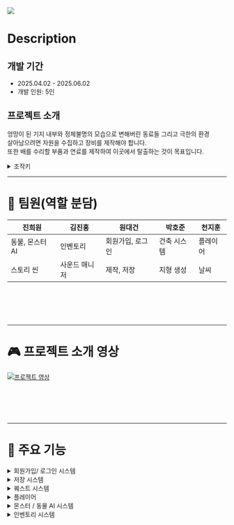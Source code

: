 <img src="https://readme-decorate.vercel.app/api/get?type=star&text=Zone:Antarctica&width=1200&height=200&fontSize=80&fontWeight=800&useGradient=true&fontColor=%23FFFFFF&backgroundColor=%23c9c9c9&gradientColor1=%23FFFFFF&gradientColor2=%230000FF">


# Description
## 개발 기간
- 2025.04.02 - 2025.06.02
- 개발 인원: 5인

## 프로젝트 소개
엉망이 된 기지 내부와 정체불명의 모습으로 변해버린 동료들 그리고 극한의 환경  
살아남으려면 자원을 수집하고 장비를 제작해야 합니다.  
또한 배를 수리할 부품과 연료를 제작하여 이곳에서 탈출하는 것이 목표입니다.

<details>
  <summary>조작키</summary>

- 이동 : WASD
- 점프: Space
- 공격: 좌클릭 / 총: 우클릭 + 좌클릭(우클릭 누르면서 좌클릭)
- 인벤토리: Tab
- 제작: K
- 건축: B / 클릭
- 줍기: 우클릭
- 먹기: 우클릭
- 버리기: 좌클릭

</details>

---
# 🤝 팀원(역할 분담)

| 진희원 | 김진홍 | 원대건 | 박호준 | 천지훈 |
|----|----|----|----|----|
| 동물, 몬스터 AI | 인벤토리 | 회원가입, 로그인 | 건축 시스템 | 플레이어 |
| 스토리 씬 | 사운드 매니저 | 제작, 저장 | 지형 생성 | 날씨 |

<br><br>
<br><br>

---
# 🎮 프로젝트 소개 영상

[![프로젝트 영상](https://img.youtube.com/vi/Lwh7YiFHHyY/0.jpg)](https://youtu.be/Lwh7YiFHHyY)

</a>


<br><br>
<br><br>

---
# 🎲 주요 기능
  
</details>
<details><summary>회원가입/ 로그인 시스템</summary>

### 회원가입/ 로그인 시스템 
<img src="[https://github.com/user-attachments/assets/884d293e-eaab-4657-aa64-f067b0f1cf66](https://teamsparta.notion.site/image/attachment%3A9a91930b-5e77-4ab8-828d-ef55eeb868dd%3Aimage.png?table=block&id=2012dc3e-f514-80b5-b2a6-d144b9ff5c77&spaceId=83c75a39-3aba-4ba4-a792-7aefe4b07895&width=1530&userId=&cache=v2)" width="400" height="300">

- Firebase Realtime Database를 활용한 사용자 정보 저장 및 조회
- 이메일 기반의 로그인 / 회원가입 시스템 구현
- UI 상에서 입력 검증, 중복 검사, 예외 처리 등 UX 개선 요소 반영
- 데이터 저장 시 Push 키 기반 고유 식별자 생성으로 사용자별 분리 관리

---
<br><br>
  
</details>
<details><summary>저장 시스템</summary>
  
<img src="[https://github.com/user-attachments/assets/51326850-9efd-45f8-a580-ce3391be34ac](https://teamsparta.notion.site/image/attachment%3A0c933cc0-ddce-4110-8cf1-47894516de3f%3Aimage.png?table=block&id=2012dc3e-f514-8069-86f5-d2716a135fa0&spaceId=83c75a39-3aba-4ba4-a792-7aefe4b07895&width=1530&userId=&cache=v2)" width="400" height="300">

### 저장 시스템
- 게임의 진행 상황을 슬롯 단위로 저장/불러오기 가능하도록 구성
- 저장 슬롯은 유저 키 + 슬롯 번호 조합으로 유일하게 식별
- 저장 후 게임 재시작 시 해당 슬롯 데이터로 즉시 적용
- Firebase Realtime Database를 기반으로 클라우드 저장 기능 구현
```

```

---
<br><br>
  
</details>
<details><summary>퀘스트 시스템</summary>
  
### 지형 시스템
<img src="https://github.com/user-attachments/assets/504e9da7-d243-408b-af3c-a25efbf96ea8" width="400" height="300">

대규모 월드의 동적 지형 생성

- 월드는 Voxel 기반으로 구성, 지형은 플레이어 주변만 동적으로 생성
- 성능을 위해 월드를 청크 단위로 분할하여 로드/언로드 -> 메쉬 데이터 생성시에도 이득

비동기 지형 처리 (멀티스레딩)

- 청크 생성과 로딩은 백그라운드 스레드에서 실행되어 메인스레드 성능을 보호
- 작업 완료 후 MainThreadDispatcher를 통해 Unity API 호출을 메인스레드에서 안전하게 진행

청크 -> 리전 단위 저장 구조

- 청크들을 리전 단위로 묶어 한 파일로 저장
- 디스크 IO 횟수 감소, 용량 절약

런타임 지형 편집

- 복셀 밀도 값을 동적으로 수정 가능
- 밀도 값이 바뀌면 메쉬를 재생성하여 렌더링

쉐이더 연동 텍스쳐 블렌딩

- 복셀의 밀도 정보를 Vertex Color로 전달하여 Shader Graph에서 눈/흙 텍스쳐를 혼합
- 지형 상태를 시각적으로 피드백

필터 기반 지형 생성 시스템

- ScriptableObject 기반의 필터 체인 시스템 구성
- 예: Perlin 노이즈 강도, 높이 제한, 경사도 제한 등의 필터를 조합해 다양한 지형 생성
```
  - 퀘스트 시스템 구현 → QuestData에 퀘스트의 Type과 Target을 넣었습니다.
  - ex) 나무 10개 습득 → Type : Pickup, Target : 나무, targetCnt : 10
  - 아이템 습득이 일어나는 곳에서 해당 Type과 Target을 QuestManager에 보고
  - QuestManger에서 퀘스트 진행도 체크
  - 완료 되었다면 보상 지급 및 다음 퀘스트 진행
```


---
<br><br>

</details>
<details><summary>플레이어 </summary>

### 플레이어 컨디션

<img src="[https://github.com/user-attachments/assets/bba0b64c-63ad-4952-a681-35e538a4462b](https://teamsparta.notion.site/image/attachment%3A2531cd2f-1ffa-47d3-b24d-d85b5ba7ba51%3Aimage.png?table=block&id=2022dc3e-f514-807b-8744-d58822340d3d&spaceId=83c75a39-3aba-4ba4-a792-7aefe4b07895&width=1530&userId=&cache=v2)" width="400" height="300">

- 배고픔, 갈증, 추위 등의 수치가 **시간과 날씨에 따라 자연스럽게 변화**
- 상태가 단순 수치가 아니라 **게임플레이에 실질적 영향** 주도록 구현
- `float` 변수로 상태 수치 관리 (`hunger`, `thirst`, `cold`, `mental` 등)
- `Image.fillAmount`로 상태바 UI 실시간 표시
- `WeatherType` Enum과 `isInColdWeather` 플래그로 추위 판정 처리
- 상태 수치에 따라 **이동 속도 감소, 회복 불가 등 부가 효과 연계**
- 날씨 시스템과 컨디션 시스템을 연결
    
    (예: 폭풍이면 추위가 빠르게 누적되고 스태미나 회복이 중단됨)
    
- 모닥불 근처에서는 자동으로 회복되도록 트리거 조건 설정

---

<br><br>


</details>
<details><summary>몬스터 / 동물 AI 시스템</summary>

### 날씨 시스템
<img src="https://github.com/user-attachments/assets/5f50d5a8-541a-44dc-be41-e69dd640cb63" width="400" height="300">

Weather
- 날씨 상태를 `Sunny`, `Rainy`, `Hot`, `Snow` 네 가지로 설정
- `SetRandomWeather()`: 1~100 사이 난수를 생성해 25% 확률로 각 날씨를 결정
- 게임 시작 시 `Start()`에서 날씨를 랜덤하게 설정

UIWeather
- 날씨 UI 관리
    - `sunny`, `rainy`, `hot`, `snow` 게임 오브젝트를 통해 현재 날씨 상태를 UI로 표시
- 날씨 효과 적용 (`Update`)
    - `Weather` 클래스에서 `currentWeather` 값을 가져와 현재 날씨를 확인
    - 모든 날씨 UI 요소를 초기화한 후 현재 날씨에 맞는 UI를 활성화
    - `rainParticle` 및 `snowParticle`이 존재하면 해당 날씨에서 파티클 효과 재생
- 파티클 위치 조정 (`LateUpdate`)
    - 카메라의 위치를 기준으로 `rainParticle`과 `snowParticle`의 위치를 조정하여 플레이어 이동 시에도 파티클이 따라오도록 설정


---
<br><br>

</details>
<details><summary>인벤토리 시스템</summary>

### 인벤토리리 시스템

<img src="https://github.com/user-attachments/assets/351311c9-6ad8-4cdb-90f3-95a890ca1df7" width="400" height="300"> <br>
인벤토리 시스템 구조:	InventoryBase, InventoryManager를 중심으로 다양한 UI 인벤토리 요소(UIInventory, UIEquip, UIQuickSlot)을 관리
슬롯 시스템:	SlotBase를 상속한 EquipSlot, InventorySlot 등이 있으며, 각 슬롯은 클릭 및 마우스 오버 이벤트를 처리
툴팁 기능:	Tooltip, TooltipController, TooltipDataBuilder 등을 통해 아이템에 마우스를 올리면 설명창 표시
아이템 정보 관리:	ItemData, ItemObject, ItemEffectProcessor를 통해 아이템의 속성, 효과를 정의하고 적용
상호작용 시스템:	Interaction을 통해 카메라 중심에 Raycast로 상호작용 가능한 오브젝트 탐색 및 상호작용 UI 제공
싱글톤 패턴 사용:	InventoryManager는 Singleton 패턴으로 전역 UI 접근 제공


---
<br><br>


---
<br><br>

</details>
